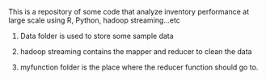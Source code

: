 This is a repository of some code that analyze inventory performance at large scale using R, Python, hadoop streaming...etc

1. Data folder is used to store some sample data

2. hadoop streaming contains the mapper and reducer to clean the data

3. myfunction folder is the place where the reducer function should go to.
